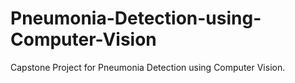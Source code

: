 # Pneumonia-Detection-using-Computer-Vision
Capstone Project for Pneumonia Detection using Computer Vision.
